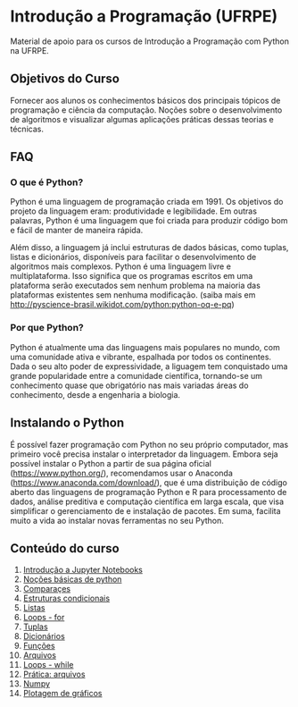 # Introdução a Programação (UFRPE)
Material de apoio para os cursos de Introdução a Programação com Python na UFRPE.

## Objetivos do Curso
Fornecer aos alunos os conhecimentos básicos dos principais tópicos de programação e ciência da computação. Noções sobre o desenvolvimento de algoritmos e visualizar algumas aplicações práticas dessas teorias e técnicas.

## FAQ
### O que é Python?
Python é uma linguagem de programação criada em 1991. Os objetivos do projeto da linguagem eram: produtividade e legibilidade. Em outras palavras, Python é uma linguagem que foi criada para produzir código bom e fácil de manter de maneira rápida. 

Além disso, a linguagem já inclui estruturas de dados básicas, como tuplas, listas e dicionários, disponíveis para facilitar o desenvolvimento de algoritmos mais complexos. Python é uma linguagem livre e multiplataforma. Isso significa que os programas escritos em uma plataforma serão executados sem nenhum problema na maioria das plataformas existentes sem nenhuma modificação. (saiba mais em http://pyscience-brasil.wikidot.com/python:python-oq-e-pq)

### Por que Python?
Python é atualmente uma das linguagens mais populares no mundo, com uma comunidade ativa e vibrante, espalhada por todos os continentes. Dada o seu alto poder de expressividade, a liguagem tem conquistado uma grande popularidade entre a comunidade científica, tornando-se um conhecimento quase que obrigatório nas mais variadas áreas do conhecimento, desde a engenharia a biologia.

## Instalando o Python
É possível fazer programação com Python no seu próprio computador, mas primeiro você precisa instalar o interpretador da linguagem. Embora seja possível instalar o Python a partir de sua página oficial (https://www.python.org/), recomendamos usar o Anaconda (https://www.anaconda.com/download/), que é uma distribuição de código aberto das linguagens de programação Python e R para processamento de dados, análise preditiva e computação científica em larga escala, que visa simplificar o gerenciamento de e instalação de pacotes. Em suma, facilita muito a vida ao instalar novas ferramentas no seu Python.

## Conteúdo do curso
1. [Introdução a Jupyter Notebooks](https://github.com/ufrpe-ic/intro-python/blob/master/notebooks/00_Intro.ipynb)
2. [Noções básicas de python](https://github.com/ufrpe-ic/intro-python/blob/master/notebooks/01_IntroPython.ipynb)
3. [Comparaçes](https://github.com/ufrpe-ic/intro-python/blob/master/notebooks/02_Comparações.ipynb)
4. [Estruturas condicionais](https://github.com/ufrpe-ic/intro-python/blob/master/notebooks/03_Condicionais.ipynb)
5. [Listas](https://github.com/ufrpe-ic/intro-python/blob/master/notebooks/04_Listas.ipynb)
6. [Loops - for](https://github.com/ufrpe-ic/intro-python/blob/master/notebooks/05_ListasLoops.ipynb)
7. [Tuplas](https://github.com/ufrpe-ic/intro-python/blob/master/notebooks/06_Tuplas.ipynb)
8. [Dicionários](https://github.com/ufrpe-ic/intro-python/blob/master/notebooks/07_Dicionarios.ipynb)
9. [Funções](https://github.com/ufrpe-ic/intro-python/blob/master/notebooks/08_Funcoes.ipynb)
10. [Arquivos](https://github.com/ufrpe-ic/intro-python/blob/master/notebooks/09_Arquivos.ipynb)
11. [Loops - while](https://github.com/ufrpe-ic/intro-python/blob/master/notebooks/10_LoopWhile.ipynb)
12. [Prática: arquivos](https://github.com/ufrpe-ic/intro-python/blob/master/notebooks/11_PraticaArquivos.ipynb)
13. [Numpy](https://github.com/ufrpe-ic/intro-python/blob/master/notebooks/12_Numpy.ipynb)
14. [Plotagem de gráficos](https://github.com/ufrpe-ic/intro-python/blob/master/notebooks/13_Matplotlib.ipynb)
